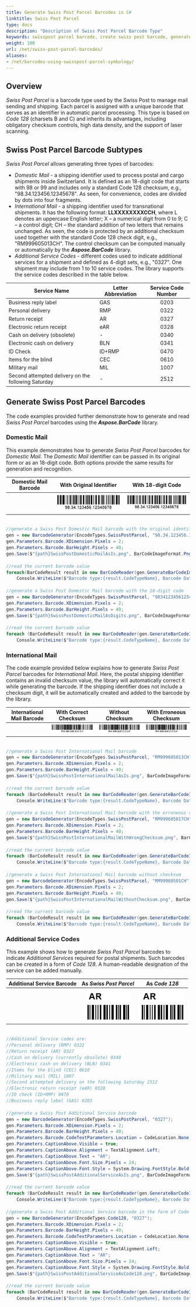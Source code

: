 ```yaml
---
title: Generate Swiss Post Parcel Barcodes in C#
linktitle: Swiss Post Parcel
type: docs
description: "Description of Swiss Post Parcel Barcode Type"
keywords: swisspost parcel barcode, create swiss post barcode, generate swiss post barcode, read swiss post barcode, recognize swiss post codes, swiss post parcel codes
weight: 100
url: /net/swiss-post-parcel-barcodes/
aliases:
- /net/barcodes-using-swisspost-parcel-symbology/
---
```

## **Overview**

*Swiss Post Parcel* is a barcode type used by the Swiss Post to manage mail sending and shipping. Each parcel is assigned with a unique barcode that serves as an identifier in automatic parcel processing. This type is based on *Code 128* (charsets B and C) and inherits its advantages, including obligatory checksum controls, high data density, and the support of laser scanning.  
  
## **Swiss Post Parcel Barcode Subtypes**

*Swiss Post Parcel* allows generating three types of barcodes:
- *Domestic Mail* - a shipping identifier used to process postal and cargo shipments inside Switzerland. It is defined as an 18-digit code that starts with 98 or 99 and includes only a standard Code 128 checksum, e.g., "98.34.123456.12345678". As seen, for convenience, codes are divided by dots into four fragments.
- *International Mail* - a shipping identifier used for transnational shipments. It has the following format: **LLXXXXXXXXCCH**, where L denotes an uppercase English letter; X – a numerical digit from 0 to 9; C – a control digit; CH – the standard addition of two letters that remains unchanged. As seen, the code is protected by an additional checksum used together with the standard Code 128 check digit, e.g., "RM999605013CH". The control checksum can be computed manually or automatically by the ***Aspose.BarCode*** library.
- *Additional Service Codes* - different codes used to indicate additional services for a shipment and defined as 4-digit sets, e.g., "0327". One shipment may include from 1 to 10 service codes. The library supports the service codes described in the table below.  
  
|Service Name|Letter Abbreviation|Service Code Number|
|---|---|:--:|
|Business reply label|GAS|0203|
|Personal delivery|RMP|0322|
|Return receipt|AR|0327|
|Electronic return receipt|eAR|0328|
|Cash on delivery (obsolete)|-|0340|
|Electronic cash on delivery|BLN|0341|
|ID Check|ID+RMP|0470|
|Items for the blind|CEC|0610|
|Military mail|MIL|1007|
|Second attempted delivery on the following Saturday|-|2512|
  
## **Generate Swiss Post Parcel Barcodes**

The code examples provided further demonstrate how to generate and read *Swiss Post Parcel* barcodes using the ***Aspose.BarCode*** library. 


### **Domestic Mail**

This example demonstrates how to generate *Swiss Post Parcel* barcodes for *Domestic Mail*. The *Domestic Mail* identifier can be passed in its original form or as an 18-digit code. Both options provide the same results for generation and recognition.  
  
|Domestic Mail Barcode|With Original Identifier|With 18-digit Code|
|:--:|:--:|:--:|
| |![Swiss Post Parcel Original](swisspostdomesticmailasis.png)|![Swiss Post Parcel Code](swisspostdomesticmailasdigits.png)|
  
``` csharp

//generate a Swiss Post Domestic Mail barcode with the original identifier
gen = new BarcodeGenerator(EncodeTypes.SwissPostParcel, "98.34.123456.12345678");
gen.Parameters.Barcode.XDimension.Pixels = 2;
gen.Parameters.Barcode.BarHeight.Pixels = 40;
gen.Save($"{path}SwissPostDomesticMailAsIs.png", BarCodeImageFormat.Png);

//read the current barcode value
foreach(BarCodeResult result in new BarCodeReader(gen.GenerateBarCodeImage(), DecodeType.SwissPostParcel).ReadBarCodes())
    Console.WriteLine($"Barcode type:{result.CodeTypeName}, Barcode Data:{result.CodeText}");

//generate a Swiss Post Domestic Mail barcode with the 18-digit code
gen = new BarcodeGenerator(EncodeTypes.SwissPostParcel, "983412345612345678");
gen.Parameters.Barcode.XDimension.Pixels = 2;
gen.Parameters.Barcode.BarHeight.Pixels = 40;
gen.Save($"{path}SwissPostDomesticMailAsDigits.png", BarCodeImageFormat.Png);

//read the current barcode value
foreach (BarCodeResult result in new BarCodeReader(gen.GenerateBarCodeImage(), DecodeType.SwissPostParcel).ReadBarCodes())
    Console.WriteLine($"Barcode type:{result.CodeTypeName}, Barcode Data:{result.CodeText}");

```


### **International Mail**

The code example provided below explains how to generate *Swiss Post Parcel* barcodes for *International Mail*. Here, the postal shipping identifier contains an invalid checksum value, the library will automatically correct it while generating the barcode. If the shipping identifier does not include a checksum digit, it will be automatically created and added to the barcode by the library.  
  
|International Mail Barcode|With Correct Checksum|Without Checksum|With Erroneous Checksum|
|:--:|:--:|:--:|:--:|
| |![Swiss Post Parcel With Correct Checksum](swisspostinternationalmailasis.png)|![Swiss Post Parcel With Correct Checksum](swisspostinternationalmailwithoutchecksum.png)|![Swiss Post Parcel witth Erroneous Checksum](swisspostinternationalmailwithwrongchecksum.png)|
  
``` csharp

//generate a Swiss Post International Mail barcode
gen = new BarcodeGenerator(EncodeTypes.SwissPostParcel, "RM999605013CH");
gen.Parameters.Barcode.XDimension.Pixels = 2;
gen.Parameters.Barcode.BarHeight.Pixels = 40;
gen.Save($"{path}SwissPostInternationalMailAsIs.png", BarCodeImageFormat.Png);

//read the current barcode value
foreach (BarCodeResult result in new BarCodeReader(gen.GenerateBarCodeImage(), DecodeType.SwissPostParcel).ReadBarCodes())
    Console.WriteLine($"Barcode type:{result.CodeTypeName}, Barcode Data:{result.CodeText}");

//generate a Swiss Post International Mail barcode with the erroneous checksum
gen = new BarcodeGenerator(EncodeTypes.SwissPostParcel, "RM999605017CH");
gen.Parameters.Barcode.XDimension.Pixels = 2;
gen.Parameters.Barcode.BarHeight.Pixels = 40;
gen.Save($"{path}SwissPostInternationalMailWithWrongChecksum.png", BarCodeImageFormat.Png);

//read the current barcode value
foreach (BarCodeResult result in new BarCodeReader(gen.GenerateBarCodeImage(), DecodeType.SwissPostParcel).ReadBarCodes())
    Console.WriteLine($"Barcode type:{result.CodeTypeName}, Barcode Data:{result.CodeText}");

//generate a Swiss Post International Mail barcode without checksum
gen = new BarcodeGenerator(EncodeTypes.SwissPostParcel, "RM99960501CH");
gen.Parameters.Barcode.XDimension.Pixels = 2;
gen.Parameters.Barcode.BarHeight.Pixels = 40;
gen.Save($"{path}SwissPostInternationalMailWithoutChecksum.png", BarCodeImageFormat.Png);

//read the current barcode value
foreach (BarCodeResult result in new BarCodeReader(gen.GenerateBarCodeImage(), DecodeType.SwissPostParcel).ReadBarCodes())
    Console.WriteLine($"Barcode type:{result.CodeTypeName}, Barcode Data:{result.CodeText}");

```


### **Additional Service Codes**

This example shows how to generate *Swiss Post Parcel* barcodes to indicate *Additional Services* required for postal shipments. Such barcodes can be created in a form of *Code 128*. A human-readable designation of the service can be added manually.  
  
|Additional Service Barcode|As *Swiss Post Parcel*|As *Code 128*|
|:--:|:--:|:--:|
| |![Swiss Post Parcel Additional Service With Original Identifier](swisspostadditionalserviceasis.png)|![Swiss Post Parcel Additional Service As Code 128](swisspostadditionalserviceascode128.png)|
  
``` csharp

//Additional Service codes are:
//Personal delivery (RMP) 0322
//Return receipt (AR) 0327
//Cash on delivery (currently obsolete) 0340
//Electronic cash on delivery (BLN) 0341
//Items for the blind (CEC) 0610
//Military mail (MIL) 1007
//Second attempted delivery on the following Saturday 2512
//Electronic return receipt (eAR) 0328
//ID check (ID+RMP) 0470
//Business reply label (GAS) 0203

//generate a Swiss Post Additional Service barcode
gen = new BarcodeGenerator(EncodeTypes.SwissPostParcel, "0327");
gen.Parameters.Barcode.XDimension.Pixels = 2;
gen.Parameters.Barcode.BarHeight.Pixels = 40;
gen.Parameters.Barcode.CodeTextParameters.Location = CodeLocation.None;
gen.Parameters.CaptionAbove.Visible = true;
gen.Parameters.CaptionAbove.Alignment = TextAlignment.Left;
gen.Parameters.CaptionAbove.Text = "AR";
gen.Parameters.CaptionAbove.Font.Size.Pixels = 24;
gen.Parameters.CaptionAbove.Font.Style = System.Drawing.FontStyle.Bold;
gen.Save($"{path}SwissPostAdditionalServiceAsIs.png", BarCodeImageFormat.Png);

//read the current barcode value
foreach (BarCodeResult result in new BarCodeReader(gen.GenerateBarCodeImage(), DecodeType.SwissPostParcel).ReadBarCodes())
    Console.WriteLine($"Barcode type:{result.CodeTypeName}, Barcode Data:{result.CodeText}");

//generate a Swiss Post Additional Service barcode in the form of Code 128
gen = new BarcodeGenerator(EncodeTypes.Code128, "0327");
gen.Parameters.Barcode.XDimension.Pixels = 2;
gen.Parameters.Barcode.BarHeight.Pixels = 40;
gen.Parameters.Barcode.CodeTextParameters.Location = CodeLocation.None;
gen.Parameters.CaptionAbove.Visible = true;
gen.Parameters.CaptionAbove.Alignment = TextAlignment.Left;
gen.Parameters.CaptionAbove.Text = "AR";
gen.Parameters.CaptionAbove.Font.Size.Pixels = 24;
gen.Parameters.CaptionAbove.Font.Style = System.Drawing.FontStyle.Bold;
gen.Save($"{path}SwissPostAdditionalServiceAsCode128.png", BarCodeImageFormat.Png);

//read the current barcode value
foreach (BarCodeResult result in new BarCodeReader(gen.GenerateBarCodeImage(), DecodeType.SwissPostParcel).ReadBarCodes())
    Console.WriteLine($"Barcode type:{result.CodeTypeName}, Barcode Data:{result.CodeText}");

```
